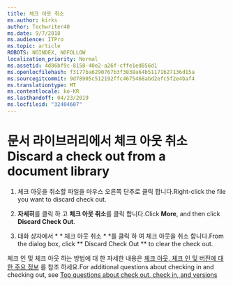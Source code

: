 ```yaml
---
title: 체크 아웃 취소
ms.author: kirks
author: Techwriter40
ms.date: 9/7/2018
ms.audience: ITPro
ms.topic: article
ROBOTS: NOINDEX, NOFOLLOW
localization_priority: Normal
ms.assetid: 4d86bf9c-8158-40e2-a26f-cffe1ed856d1
ms.openlocfilehash: f3177ba6290767b3f3838a64b51171b27136d15a
ms.sourcegitcommit: 9d78905c512192ffc4675468abd2efc5f2e4baf4
ms.translationtype: MT
ms.contentlocale: ko-KR
ms.lasthandoff: 04/23/2019
ms.locfileid: "32404607"
---
```

# <a name="discard-a-check-out-from-a-document-library"></a><span data-ttu-id="cc86c-102">문서 라이브러리에서 체크 아웃 취소</span><span class="sxs-lookup"><span data-stu-id="cc86c-102">Discard a check out from a document library</span></span>

1. <span data-ttu-id="cc86c-103">체크 아웃을 취소할 파일을 마우스 오른쪽 단추로 클릭 합니다.</span><span class="sxs-lookup"><span data-stu-id="cc86c-103">Right-click the file you want to discard check out.</span></span>
    
2. <span data-ttu-id="cc86c-104">**자세히**를 클릭 하 고 **체크 아웃 취소**를 클릭 합니다.</span><span class="sxs-lookup"><span data-stu-id="cc86c-104">Click **More**, and then click **Discard Check Out**.</span></span> 
    
3. <span data-ttu-id="cc86c-105">대화 상자에서 \* \* 체크 아웃 취소 \* \*를 클릭 하 여 체크 아웃을 취소 합니다.</span><span class="sxs-lookup"><span data-stu-id="cc86c-105">From the dialog box, click \*\* Discard Check Out \*\* to clear the check out.</span></span> 
    
<span data-ttu-id="cc86c-106">체크 인 및 체크 아웃 하는 방법에 대 한 자세한 내용은 [체크 아웃, 체크 인 및 버전에 대 한 주요 정보](https://go.microsoft.com/fwlink/?linkid=2018786) 를 참조 하세요.</span><span class="sxs-lookup"><span data-stu-id="cc86c-106">For additional questions about checking in and checking out, see [Top questions about check out, check in, and versions](https://go.microsoft.com/fwlink/?linkid=2018786)</span></span>
  

